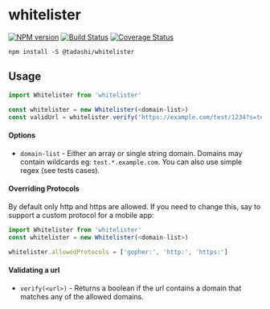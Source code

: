 # whitelister

[![NPM version][npm-img]][npm]
[![Build Status][ci-img]][ci]
[![Coverage Status][coveralls-img]][coveralls]

[npm-img]:       https://img.shields.io/npm/v/@tadashi/whitelister.svg
[npm]:           https://www.npmjs.com/package/@tadashi/whitelister
[ci-img]:          https://github.com/lagden/redirect-whitelister/actions/workflows/nodejs.yml/badge.svg
[ci]:              https://github.com/lagden/redirect-whitelister/actions/workflows/nodejs.yml
[coveralls-img]:   https://coveralls.io/repos/github/lagden/redirect-whitelister/badge.svg?branch=master
[coveralls]:       https://coveralls.io/github/lagden/redirect-whitelister?branch=master


```shell
npm install -S @tadashi/whitelister
```


## Usage

```js
import Whitelister from 'whitelister'

const whitelister = new Whitelister(<domain-list>)
const validUrl = whitelister.verify('https://example.com/test/1234?s=test')
```


#### Options

  - `domain-list` - Either an array or single string domain. Domains may contain wildcards eg: `test.*.example.com`. You can also use simple regex (see tests cases).


#### Overriding Protocols

By default only http and https are allowed. If you need to change this, say to support a custom protocol for a mobile app:

```javascript
import Whitelister from 'whitelister'
const whitelister = new Whitelister(<domain-list>)

whitelister.allowedProtocols = ['gopher:', 'http:', 'https:']
```

#### Validating a url

- `verify(<url>)` - Returns a boolean if the url contains a domain that matches any of the allowed domains.
